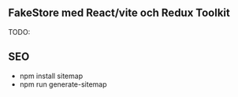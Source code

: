 ## FakeStore med React/vite och Redux Toolkit

TODO:
## SEO
- npm install sitemap
- npm run generate-sitemap
